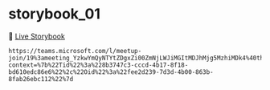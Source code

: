 # storybook_01

🚀 [Live Storybook](https://6346c29f12cb3212588eb719-kysdmcdpcq.chromatic.com/?path=/story/card01--regular)

```
https://teams.microsoft.com/l/meetup-join/19%3ameeting_YzkwYmQyNTYtZDgxZi00ZmNjLWJiMGItMDJhMjg5MzhiMDk4%40thread.v2/0?context=%7b%22Tid%22%3a%228b3747c3-cccd-4b17-8f18-bd610edc86e6%22%2c%22Oid%22%3a%22fee2d239-7d3d-4b00-863b-8fab26ebc112%22%7d

```
